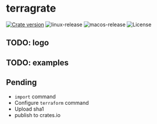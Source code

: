 # terragrate

[![Crate version](https://img.shields.io/crates/v/terragrate)](https://crates.io/crates/terragrate) ![linux-release](https://github.com/sirech/terragrate/workflows/linux-release/badge.svg) ![macos-release](https://github.com/sirech/terragrate/workflows/macos-release/badge.svg) ![License](https://img.shields.io/crates/l/terragrate)

## TODO: logo
## TODO: examples


## Pending

- `import` command
- Configure `terraform` command
- Upload sha1
- publish to crates.io


